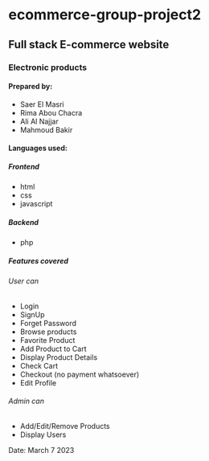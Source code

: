 # ecommerce-group-project2
<h2>Full stack E-commerce website</h2>
<h3>Electronic products</h3>
<h4>Prepared by:</h4>
<ul>
    <li>Saer El Masri</li>
    <li>Rima Abou Chacra</li>
    <li>Ali Al Najjar</li>
    <li>Mahmoud Bakir</li>
    
</ul>
<h4>Languages used:</h4>
<h5>Frontend</h5>
<ul>
    <li>html</li>
    <li>css</li>
    <li>javascript</li>
</ul>
<h5>Backend</h5>
<ul>
    <li>php</li>
</ul>
<h5>Features covered</h5>
<h6>User can</h6>
<ul>
    <li>Login</li>
    <li>SignUp</li>
    <li>Forget Password</li>
    <li>Browse products</li>
    <li>Favorite Product</li>
    <li>Add Product to Cart</li>
    <li>Display Product Details</li>
    <li>Check Cart</li>
    <li>Checkout (no payment whatsoever)</li>
    <li>Edit Profile</li>
</ul>
<h6>Admin can</h6>
<ul>
    <li>Add/Edit/Remove Products</li>
    <li>Display Users</li>
</ul>
<p>Date: March 7 2023</p>
